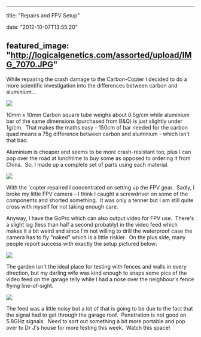 
---
title: "Repairs and FPV Setup"

date: "2012-10-07T13:55:20"

featured_image: "http://logicalgenetics.com/assorted/upload/IMG_7070.JPG"
---


While repairing the crash damage to the Carbon-Copter I decided to do a more scientific investigation into the differences between carbon and aluminium...

<img src="/images/repairs-and-fpv-setup/IMG_7070.JPG"/>

10mm x 10mm Carbon square tube weighs about 0.5g/cm while aluminium bar of the same dimensions (purchased from B&amp;Q) is just slightly under 1g/cm.  That makes the maths easy - 150cm of bar needed for the carbon quad means a 75g difference between carbon and aluminium - which isn't that bad.

Aluminium is cheaper and seems to be more crash-resistant too, plus I can pop over the road at lunchtime to buy some as opposed to ordering it from China.  So, I made up a complete set of parts using each material.

<img src="/images/repairs-and-fpv-setup/IMG_7073.JPG"/>

With the 'copter repaired I concentrated on setting up the FPV gear.  Sadly, I broke my little FPV camera - I think I caught a screwdriver on some of the components and shorted something.  It was only a tenner but I am still quite cross with myself for not taking enough care.

Anyway, I have the GoPro which can also output video for FPV use.  There's a slight lag (less than half a second probably) in the video feed which makes it a bit weird and since I'm not willing to drill the waterproof case the camera has to fly "naked" which is a little riskier.  On the plus side, many people report success with exactly the setup pictured below:

<a href="http://logicalgenetics.com/assorted/upload/IMG_7130.JPG"> <img src="/images/repairs-and-fpv-setup/tn_IMG_7130.jpg"/>
</a>

The garden isn't the ideal place for testing with fences and walls in every direction, but my darling wife was kind enough to snaps some pics of the video feed on the garage telly while I had a nose over the neighbour's fence flying line-of-sight.

<img src="/images/repairs-and-fpv-setup/IMG_7121.JPG"/>

The feed was a little noisy but a lot of that is going to be due to the fact that the signal had to get through the garage roof.  Penetration is not good on 5.8GHz signals.  Need to sort out something a bit more portable and pop over to Dr J's house for more testing this week.  Watch this space!